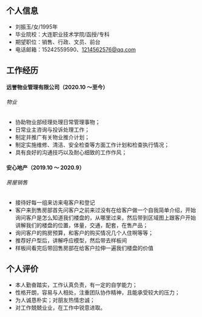 ## 个人信息                                                                                                                                                                                                                                          

- 刘振玉/女/1995年                                                                                                                                  
- 毕业院校：大连职业技术学院/函授/专科
- 期望职位：销售、行政、文员、前台
- 电话邮箱：15242559590、1214562576@qq.com

## 工作经历

#### 远誉物业管理有限公司（2020.10 ～至今）

###### 物业

- 协助物业部经理处理日常管理事物；
- 日常业主咨询与投诉处理工作；
- 制定并推广有关物业推介计划；
- 制定实施维修、清洁、安全检查等方面工作计划和检查执行情况；
- 具有良好的沟通技巧以及耐心细致的工作作风；

#### 安心地产（2019.10 ～ 2020.9）

###### 房屋销售

- 接待好每一组来访来电客户和登记
- 客户来到售房部首先问客户之前来过没有在给客户做一个自我简单介绍，开始询问客户是怎么知道我们楼盘的，从哪里过来，然后带到区域图上跟客户开始讲解我们的楼盘的位置，体量，交通，配套，在售产品；
- 询问客户的购房预算，和客户的购买情况几个人住啊等等；
- 推荐好户型后，讲解呼应模型，然后带去样板间
- 样板间看完后带回售房部在给客户拉伸一遍我们楼盘的价值

## 个人评价

- 本人勤奋踏实，工作认真负责，有一定的自学能力；
- 性格开朗，容易与人相处，注重团队协作精神，且能承受较大的压力；
- 为人诚恳朴实；对朋友热情忠诚；
- 对工作兢兢业业，在工作中锐意进取。